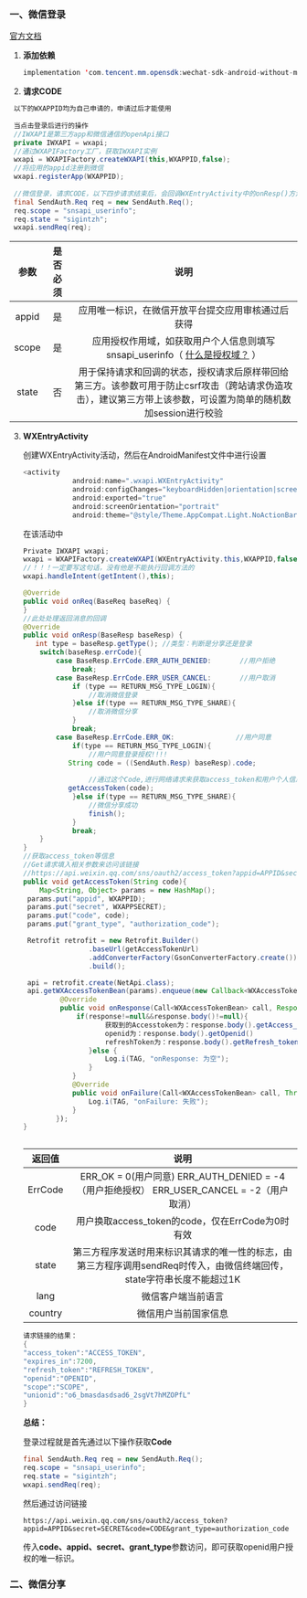 ### 一、微信登录

[官方文档](https://open.weixin.qq.com/cgi-bin/showdocument?action=dir_list&t=resource/res_list&verify=1&id=open1419317851&token=be10ed766a0690377cb71065bf9b0b75dcbef509&lang=zh_CN)

1. **添加依赖**

   ```java
   implementation 'com.tencent.mm.opensdk:wechat-sdk-android-without-mta:+'
   ```

2. **请求CODE**

  ```java
   以下的WXAPPID均为自己申请的，申请过后才能使用
   
   当点击登录后进行的操作
   //IWXAPI是第三方app和微信通信的openApi接口
   private IWXAPI = wxapi;				
   //通过WXAPIFactory工厂，获取IWXAPI实例
   wxapi = WXAPIFactory.createWXAPI(this,WXAPPID,false);
   //将应用的appid注册到微信
   wxapi.registerApp(WXAPPID);
   
   //微信登录，请求CODE，以下四步请求结束后，会回调WXEntryActivity中的onResp()方法
   final SendAuth.Req req = new SendAuth.Req();
   req.scope = "snsapi_userinfo";
   req.state = "sigintzh";
   wxapi.sendReq(req);	
  ```

  | 参数  | 是否必须 |                             说明                             |
  | :---: | :------: | :----------------------------------------------------------: |
  | appid |    是    |      应用唯一标识，在微信开放平台提交应用审核通过后获得      |
  | scope |    是    | 应用授权作用域，如获取用户个人信息则填写snsapi_userinfo（ [什么是授权域？](https://open.weixin.qq.com/cgi-bin/showdocument?action=doc&id=open1419317851&t=0.5252864026909247#0) ） |
  | state |    否    | 用于保持请求和回调的状态，授权请求后原样带回给第三方。该参数可用于防止csrf攻击（跨站请求伪造攻击），建议第三方带上该参数，可设置为简单的随机数加session进行校验 |

3. **WXEntryActivity**

   创建WXEntryActivity活动，然后在AndroidManifest文件中进行设置

   ```java
   <activity
               android:name=".wxapi.WXEntryActivity"
               android:configChanges="keyboardHidden|orientation|screenSize"
               android:exported="true"
               android:screenOrientation="portrait"
               android:theme="@style/Theme.AppCompat.Light.NoActionBar" />
   ```

   在该活动中

   ```java
   Private IWXAPI wxapi;
   wxapi = WXAPIFactory.createWXAPI(WXEntryActivity.this,WXAPPID,false);
   //！！！一定要写这句话，没有他是不能执行回调方法的
   wxapi.handleIntent(getIntent(),this);
   
   @Override
   public void onReq(BaseReq baseReq) {
   }
   //此处处理返回消息的回调
   @Override
   public void onResp(BaseResp baseResp) {
      int type = baseResp.getType(); //类型：判断是分享还是登录
       switch(baseResp.errCode){
           case BaseResp.ErrCode.ERR_AUTH_DENIED:		//用户拒绝
               break;
           case BaseResp.ErrCode.ERR_USER_CANCEL:		//用户取消
               if (type == RETURN_MSG_TYPE_LOGIN){
                   //取消微信登录
               }else if(type == RETURN_MSG_TYPE_SHARE){
                   //取消微信分享
               }
               break;
           case BaseResp.ErrCode.ERR_OK:			   //用户同意
               if(type == RETURN_MSG_TYPE_LOGIN){
                   //用户同意登录授权!!!!
   			  String code = ((SendAuth.Resp) baseResp).code;
                   
                   //通过这个Code,进行网络请求来获取access_token和用户个人信息（openid等）
   			  getAccessToken(code);    
               }else if(type == RETURN_MSG_TYPE_SHARE){
                   //微信分享成功
                   finish();
               }
               break;
       }
   }
   //获取access_token等信息
   //Get请求填入相关参数来访问该链接
   //https://api.weixin.qq.com/sns/oauth2/access_token?appid=APPID&secret=SECRET&code=CODE&grant_type=authorization_code
   public void getAccessToken(String code){
       Map<String, Object> params = new HashMap();
   	params.put("appid", WXAPPID);
   	params.put("secret", WXAPPSECRET);
   	params.put("code", code);
   	params.put("grant_type", "authorization_code");
   
   	Retrofit retrofit = new Retrofit.Builder()
                   .baseUrl(getAccessTokenUrl)
                   .addConverterFactory(GsonConverterFactory.create())
                   .build();
   
   	api = retrofit.create(NetApi.class);
   	api.getWXAccessTokenBean(params).enqueue(new Callback<WXAccessTokenBean>() {
        	@Override
            public void onResponse(Call<WXAccessTokenBean> call, Response<WXAccessTokenBean> response) {
                if(response!=null&&response.body()!=null){
                       获取到的Accesstoken为：response.body().getAccess_token()
                       openid为：response.body().getOpenid()
                       refreshToken为：response.body().getRefresh_token());
                   }else {
                       Log.i(TAG, "onResponse: 为空");
                   }
               }
               @Override
               public void onFailure(Call<WXAccessTokenBean> call, Throwable t) {
                   Log.i(TAG, "onFailure: 失败");
               }
           });
   }
   
   
   
   ```

   | 返回值  |                             说明                             |
   | :-----: | :----------------------------------------------------------: |
   | ErrCode | ERR_OK = 0(用户同意) ERR_AUTH_DENIED = -4（用户拒绝授权） ERR_USER_CANCEL = -2（用户取消） |
   |  code   |       用户换取access_token的code，仅在ErrCode为0时有效       |
   |  state  | 第三方程序发送时用来标识其请求的唯一性的标志，由第三方程序调用sendReq时传入，由微信终端回传，state字符串长度不能超过1K |
   |  lang   |                      微信客户端当前语言                      |
   | country |                     微信用户当前国家信息                     |

   ```java
   请求链接的结果：
   { 
   "access_token":"ACCESS_TOKEN", 
   "expires_in":7200, 
   "refresh_token":"REFRESH_TOKEN",
   "openid":"OPENID", 
   "scope":"SCOPE",
   "unionid":"o6_bmasdasdsad6_2sgVt7hMZOPfL"
   }
   ```

    **总结：**

   登录过程就是首先通过以下操作获取**Code**

   ```java
   final SendAuth.Req req = new SendAuth.Req();
   req.scope = "snsapi_userinfo";
   req.state = "sigintzh";
   wxapi.sendReq(req);	
   ```

   然后通过访问链接

   `https://api.weixin.qq.com/sns/oauth2/access_token?appid=APPID&secret=SECRET&code=CODE&grant_type=authorization_code`

   传入**code、appid、secret、grant_type**参数访问，即可获取openid用户授权的唯一标识。



### 二、微信分享


```

```